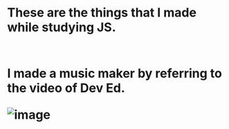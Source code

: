 <h1>These are the things that I made while studying JS.<h1>
<br/>
I made a music maker by referring to the video of Dev Ed.

![image](https://user-images.githubusercontent.com/76051880/111098615-38812900-8587-11eb-8361-e35933fb7053.png)
